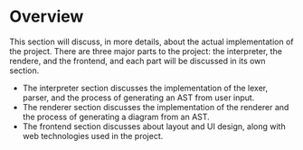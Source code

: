 # Overview

This section will discuss, in more details, about the actual implementation of the project.
There are three major parts to the project: the interpreter, the rendere, and the frontend, and each part will be discussed in its own section.

- The interpreter section discusses the implementation of the lexer, parser, and the process of generating an AST from user input.
- The renderer section discusses the implementation of the renderer and the process of generating a diagram from an AST.
- The frontend section discusses about layout and UI design, along with web technologies used in the project.
